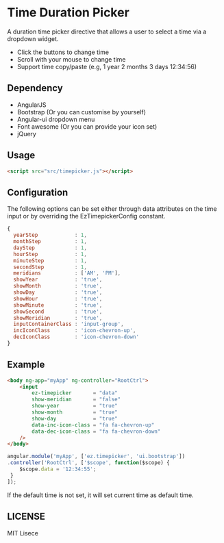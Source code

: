 Time Duration Picker
====================

A duration time picker directive that allows a user to select a time via a dropdown widget.

- Click the buttons to change time
- Scroll with your mouse to change time
- Support time copy/paste (e.g, 1 year 2 months 3 days 12:34:56)

## Dependency

- AngularJS
- Bootstrap (Or you can customise by yourself)
- Angular-ui dropdown menu
- Font awesome (Or you can provide your icon set)
- jQuery

## Usage

```html
<script src="src/timepicker.js"></script>
```

## Configuration

The following options can be set either through data attributes on the time input or by overriding the EzTimepickerConfig constant.

```javascript
{
  yearStep            : 1,
  monthStep           : 1,
  dayStep             : 1,
  hourStep            : 1,
  minuteStep          : 1,
  secondStep          : 1,
  meridians           : ['AM', 'PM'],
  showYear            : 'true',
  showMonth           : 'true',
  showDay             : 'true',
  showHour            : 'true',
  showMinute          : 'true',
  showSecond          : 'true',
  showMeridian        : 'true',
  inputContainerClass : 'input-group',
  incIconClass        : 'icon-chevron-up',
  decIconClass        : 'icon-chevron-down'
}
```

## Example

```html
<body ng-app="myApp" ng-controller="RootCtrl">
	<input
		ez-timepicker       = "data"
		show-meridian       = "false"
		show-year           = "true"
		show-month          = "true"
		show-day            = "true"
		data-inc-icon-class = "fa fa-chevron-up"
		data-dec-icon-class = "fa fa-chevron-down"
	/>
</body>
```

```javascript
angular.module('myApp', ['ez.timepicker', 'ui.bootstrap'])
.controller('RootCtrl', ['$scope', function($scope) {
 	$scope.data = '12:34:55';
 }
]);
```

If the default time is not set, it will set current time as default time.

## LICENSE

MIT Lisece